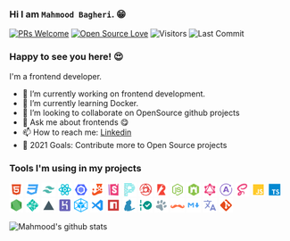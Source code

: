 ### Hi I am `Mahmood Bagheri`. 😁

[![PRs Welcome](https://img.shields.io/badge/PRs-welcome-brightgreen.svg?style=flat&logo=github)](https://github.com/createdbymahmood)
[![Open Source Love](https://badges.frapsoft.com/os/v2/open-source.svg?v=103)](https://github.com/createdbymahmood)
<img alt="Visitors" src="https://komarev.com/ghpvc/?username=createdbymahmood&style=flat&labelColor=black&logo=github&label=PROFILE+VIEWS&color=29bf12"/>
<img alt="Last Commit" src="https://img.shields.io/github/last-commit/createdbymahmood/createdbymahmood?logo=markdown&label=LAST+UPDATE&color=29bf12&style=flat">

### Happy to see you here! 😍 
I'm a frontend developer.
<br />


- 🔭 I’m currently working on frontend development.<br />
- 🌱 I’m currently learning Docker.<br />
- 👯 I’m looking to collaborate on OpenSource github projects<br />
- 💬 Ask me about frontends 😋<br />
- 📫 How to reach me: [Linkedin](https://www.linkedin.com/in/mahmudbagheri/)<br />
- 🥅 2021 Goals: Contribute more to Open Source projects<br />

### Tools I'm using in my projects

<p align="left">
<img src="https://github.com/PKief/vscode-material-icon-theme/blob/master/icons/html.svg" alt="html" width="25" height="25" />
<img src="https://github.com/PKief/vscode-material-icon-theme/blob/master/icons/css.svg" alt="css" width="25" height="25" />
<img src="https://github.com/PKief/vscode-material-icon-theme/blob/master/icons/tailwindcss.svg" alt="tailwindcss" width="25" height="25" />
<img src="https://github.com/PKief/vscode-material-icon-theme/blob/master/icons/react.svg" alt="react" width="25" height="25" />
<img src="https://github.com/PKief/vscode-material-icon-theme/blob/master/icons/eslint.svg" alt="eslint" width="25" height="25" />
<img src="https://github.com/PKief/vscode-material-icon-theme/blob/master/icons/jest.svg" alt="jest" width="25" height="25" />
<img src="https://github.com/PKief/vscode-material-icon-theme/blob/master/icons/storybook.svg" alt="storybook" width="25" height="25" />
<img src="https://github.com/PKief/vscode-material-icon-theme/blob/master/icons/prettier.svg" alt="prettier" width="25" height="25" />
<img src="https://github.com/PKief/vscode-material-icon-theme/blob/master/icons/postcss.svg" alt="postcss" width="25" height="25" />
<img src="https://github.com/PKief/vscode-material-icon-theme/blob/master/icons/rollup.svg" alt="rollup" width="25" height="25" />
<img src="https://github.com/PKief/vscode-material-icon-theme/blob/master/icons/nodejs.svg" alt="node-js" width="25" height="25" />
<img src="https://github.com/PKief/vscode-material-icon-theme/blob/master/icons/nodemon.svg" alt="nodemon" width="25" height="25" />
<img src="https://github.com/PKief/vscode-material-icon-theme/blob/master/icons/graphql.svg" alt="graphql" width="25" height="25" />
<img src="https://github.com/PKief/vscode-material-icon-theme/blob/master/icons/apollo.svg" alt="apollo" width="25" height="25" />
<img src="https://github.com/PKief/vscode-material-icon-theme/blob/master/icons/sass.svg" alt="sass" width="25" height="25" />
<img src="https://github.com/PKief/vscode-material-icon-theme/blob/master/icons/javascript.svg" alt="javascript" width="25" height="25" />
<img src="https://github.com/PKief/vscode-material-icon-theme/blob/master/icons/typescript.svg" alt="typescript" width="25" height="25" />
<img src="https://github.com/PKief/vscode-material-icon-theme/blob/master/icons/nodejs_alt.svg" alt="nodejs" width="25" height="25" />
<img src="https://github.com/PKief/vscode-material-icon-theme/blob/master/icons/netlify.svg" alt="netlify" width="25" height="25" />
<img src="https://github.com/PKief/vscode-material-icon-theme/blob/master/icons/vercel_light.svg" alt="netlify" width="25" height="25" />
<img src="https://github.com/PKief/vscode-material-icon-theme/blob/master/icons/heroku.svg" alt="heroku" width="25" height="25" />
<img src="https://github.com/PKief/vscode-material-icon-theme/blob/master/icons/webpack.svg" alt="webpack" width="25" height="25" />
<img src="https://github.com/PKief/vscode-material-icon-theme/blob/master/icons/vscode.svg" alt="vscode" width="25" height="25" />
<img src="https://github.com/PKief/vscode-material-icon-theme/blob/master/icons/npm.svg" alt="npm" width="25" height="25" />
<img src="https://github.com/PKief/vscode-material-icon-theme/blob/master/icons/yarn.svg" alt="heroku" width="25" height="25" />
<img src="https://github.com/PKief/vscode-material-icon-theme/blob/master/icons/commitlint.svg" alt="commitlint" width="25" height="25" />
<img src="https://github.com/PKief/vscode-material-icon-theme/blob/master/icons/husky.svg" alt="husky" width="25" height="25" />
<img src="https://github.com/PKief/vscode-material-icon-theme/blob/master/icons/handlebars.svg" alt="handlebars" width="25" height="25" />
<img src="https://github.com/PKief/vscode-material-icon-theme/blob/master/icons/markdown.svg" alt="markdown" width="25" height="25" />
<img src="https://github.com/PKief/vscode-material-icon-theme/blob/master/icons/i18n.svg" alt="i18n" width="25" height="25" />
<img src="https://github.com/PKief/vscode-material-icon-theme/blob/master/icons/git.svg" alt="github" width="25" height="25" />
</p>

![Mahmood's github stats](https://github-readme-stats.vercel.app/api?username=createdbymahmood&show_icons=true)
